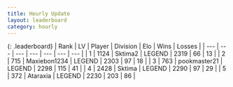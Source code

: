 ```yaml
---
title: Hourly Update
layout: leaderboard
category: hourly
---
```


{: .leaderboard}
| Rank | LV | Player | Division | Elo | Wins | Losses |
| --- | --- | --- | --- | --- | --- | --- |
| <span data-change="0">1</span> | 1124 | <span title="ID: 402846">Sktima2</span> | LEGEND | <span data-change="0">2319</span> | <span data-change="0">66</span> | <span data-change="0">13</span> |
| <span data-change="0">2</span> | 715 | <span title="ID: 410122">Maxiebon1234</span> | LEGEND | <span data-change="1">2303</span> | <span data-change="3">97</span> | <span data-change="1">18</span> |
| <span data-change="0">3</span> | 763 | <span title="ID: 652474">pookmaster21</span> | LEGEND | <span data-change="6">2298</span> | <span data-change="1">115</span> | <span data-change="0">41</span> |
| <span data-change="0">4</span> | 2428 | <span title="ID: 353063">Sktima</span> | LEGEND | <span data-change="0">2290</span> | <span data-change="0">97</span> | <span data-change="0">29</span> |
| <span data-change="0">5</span> | 372 | <span title="ID: 745153">Ataraxia</span> | LEGEND | <span data-change="0">2230</span> | <span data-change="0">203</span> | <span data-change="0">86</span> |
